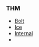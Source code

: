 ### THM
- [Bolt](https://tryhackme.com/r/room/bolt)
- [Ice](https://tryhackme.com/r/room/ice)
- [Internal](https://tryhackme.com/r/room/internal)
- 